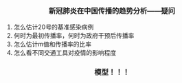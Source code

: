 ### <center>新冠肺炎在中国传播的趋势分析——疑问</center >
1. 怎么估计20号的基准感染病例
2. 何时为最初传播率，何时为政府干预后传播率
3. 怎么估计m值和传播率的比率
4. 怎么看不同交通工具对疫情的影响程度  


### <center> 模型！！！ </center>